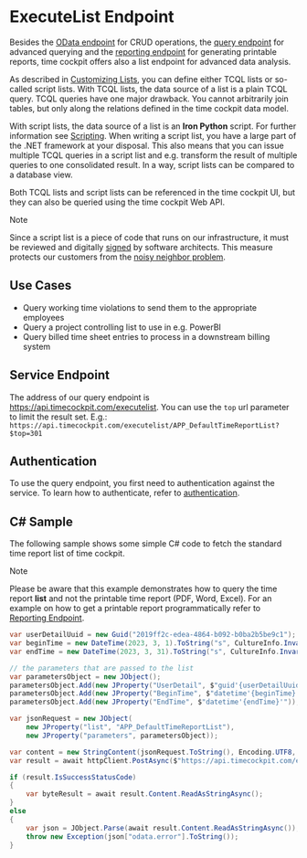 # ExecuteList Endpoint

Besides the [OData endpoint](odata.md) for CRUD operations, the [query endpoint](query.md) for advanced querying and the [reporting endpoint](reporting) for generating printable reports, time cockpit offers also a list endpoint for advanced data analysis.

As described in [Customizing Lists](~/doc/data-model-customization/list.md), you can define either TCQL lists or so-called script lists. With TCQL lists, the data source of a list is a plain TCQL query. TCQL queries have one major drawback. You cannot arbitrarily join tables, but only along the relations defined in the time cockpit data model. 

With script lists, the data source of a list is an **Iron Python** script. For further information see [Scripting](~/doc/scripting/overview.md). When writing a script list, you have a large part of the .NET framework at your disposal. This also means that you can issue multiple TCQL queries in a script list and e.g. transform the result of multiple queries to one consolidated result. In a way, script lists can be compared to a database view.

Both TCQL lists and script lists can be referenced in the time cockpit UI, but they can also be queried using the time cockpit Web API.

> [!NOTE]
Since a script list is a piece of code that runs on our infrastructure, it must be reviewed and digitally [signed](https://www.timecockpit.com/blog/2014/11/27/Why-You-Need-to-Sign-Your-Custom-Code) by software architects. This measure protects our customers from the [noisy neighbor problem](https://learn.microsoft.com/en-us/azure/architecture/antipatterns/noisy-neighbor/noisy-neighbor).

## Use Cases

- Query working time violations to send them to the appropriate employees
- Query a project controlling list to use in e.g. PowerBI
- Query billed time sheet entries to process in a downstream billing system

## Service Endpoint

The address of our query endpoint is <https://api.timecockpit.com/executelist>. You can use the `top` url parameter to limit the result set. E.g.: `https://api.timecockpit.com/executelist/APP_DefaultTimeReportList?$top=301`

## Authentication

To use the query endpoint, you first need to authentication against the service. To learn how to authenticate, refer to [authentication](authentication.md).

## C# Sample

The following sample shows some simple C# code to fetch the standard time report list of time cockpit.

> [!NOTE]
Please be aware that this example demonstrates how to query the time report **list** and not the printable time report (PDF, Word, Excel). For an example on how to get a printable report programmatically refer to [Reporting Endpoint](reporting.md).

```cs
var userDetailUuid = new Guid("2019ff2c-edea-4864-b092-b0ba2b5be9c1"); // guid of the user to fetch the list data for
var beginTime = new DateTime(2023, 3, 1).ToString("s", CultureInfo.InvariantCulture); // the begin time of the period to get the list data for
var endTime = new DateTime(2023, 3, 31).ToString("s", CultureInfo.InvariantCulture); // the end time of the period to get the list data for

// the parameters that are passed to the list
var parametersObject = new JObject();
parametersObject.Add(new JProperty("UserDetail", $"guid'{userDetailUuid}'"));
parametersObject.Add(new JProperty("BeginTime", $"datetime'{beginTime}'"));
parametersObject.Add(new JProperty("EndTime", $"datetime'{endTime}'"));

var jsonRequest = new JObject(
	new JProperty("list", "APP_DefaultTimeReportList"),
	new JProperty("parameters", parametersObject));

var content = new StringContent(jsonRequest.ToString(), Encoding.UTF8, "application/json");
var result = await httpClient.PostAsync($"https://api.timecockpit.com/executelist/APP_DefaultTimeReportList?$top=301", content);

if (result.IsSuccessStatusCode)
{
	var byteResult = await result.Content.ReadAsStringAsync();
}
else
{
	var json = JObject.Parse(await result.Content.ReadAsStringAsync());
	throw new Exception(json["odata.error"].ToString());
}
```